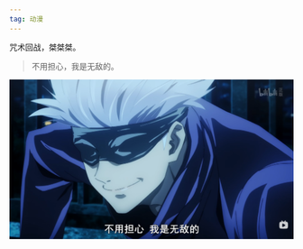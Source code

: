 ```yaml
---
tag: 动漫
---
```


咒术回战，桀桀桀。



> 不用担心，我是无敌的。



![](https://raw.githubusercontent.com/lvszl/figure/master/20230826141809.png)